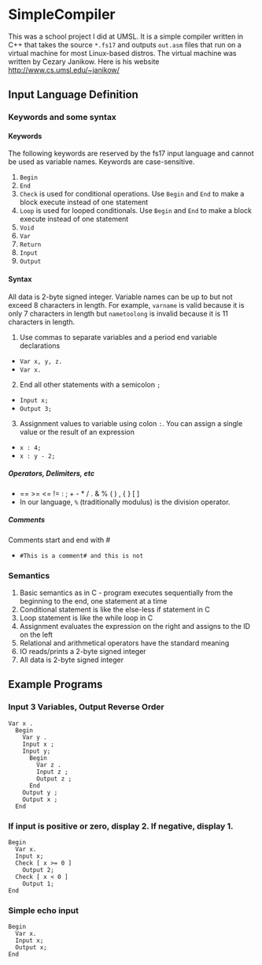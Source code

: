 # SimpleCompiler
This was a school project I did at UMSL. It is a simple compiler written in C++ that takes the source `*.fs17` and outputs `out.asm` files that run on a virtual machine for most Linux-based distros. The virtual machine was written by Cezary Janikow. Here is his website http://www.cs.umsl.edu/~janikow/

## Input Language Definition

### Keywords and some syntax
#### Keywords
The following keywords are reserved by the fs17 input language and cannot be used as variable names. Keywords are case-sensitive.
1. `Begin`
2. `End`
3. `Check` is used for conditional operations. Use `Begin` and `End` to make a block execute instead of one statement
4. `Loop` is used for looped conditionals. Use `Begin` and `End` to make a block execute instead of one statement
5. `Void`
6. `Var`
7. `Return`
8. `Input`
9. `Output`

#### Syntax
All data is 2-byte signed integer. Variable names can be up to but not exceed 8 characters in length. 
For example, `varname` is valid because it is only 7 characters in length but `nametoolong` is invalid because it is 11 characters in length.
1. Use commas to separate variables and a period end variable declarations                                   
* `Var x, y, z.`
* `Var x.`
2. End all other statements with a semicolon `;`
* `Input x;`
* `Output 3;`
3. Assignment values to variable using colon `:`. You can assign a single value or the result of an expression
* `x : 4;`
* `x : y - 2;`

##### Operators, Delimiters, etc              
* == >=  <=  != : ; +  -  *  / . & % (  ) , { } [ ]
* In our language, `%` (traditionally modulus) is the division operator.

##### Comments
Comments start and end with #               
* `#This is a comment# and this is not`

### Semantics
1. Basic semantics as in C - program executes sequentially from the beginning to the end, one statement at a time
2. Conditional statement is like the else-less if statement in C
3. Loop statement is like the while loop in C
4. Assignment evaluates the expression on the right and assigns to the ID on the left
5. Relational and arithmetical operators have the standard meaning
6. IO reads/prints a 2-byte signed integer
7. All data is 2-byte signed integer



## Example Programs

### Input 3 Variables, Output Reverse Order
```
Var x .                                            
  Begin                                            
    Var y .                                            
    Input x ;                                            
    Input y;                                            
      Begin                                            
        Var z .                                            
        Input z ;                                            
        Output z ;                                            
      End                                            
    Output y ;                                            
    Output x ;                                            
  End                                            
```

### If input is positive or zero, display 2. If negative, display 1. 
```
Begin
  Var x.
  Input x;
  Check [ x >= 0 ]
    Output 2;
  Check [ x < 0 ]
    Output 1;
End
```

### Simple echo input
```
Begin
  Var x.
  Input x;
  Output x;
End
```


